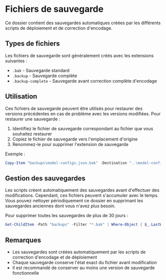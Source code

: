 # Fichiers de sauvegarde

Ce dossier contient des sauvegardes automatiques créées par les différents scripts de déploiement et de correction d'encodage.

## Types de fichiers

Les fichiers de sauvegarde sont généralement créés avec les extensions suivantes :
- `.bak` - Sauvegarde standard
- `.backup` - Sauvegarde complète
- `.backup-complete` - Sauvegarde avant correction complète d'encodage

## Utilisation

Ces fichiers de sauvegarde peuvent être utilisés pour restaurer des versions précédentes en cas de problème avec les versions modifiées. Pour restaurer une sauvegarde :

1. Identifiez le fichier de sauvegarde correspondant au fichier que vous souhaitez restaurer
2. Copiez le fichier de sauvegarde vers l'emplacement d'origine
3. Renommez-le pour supprimer l'extension de sauvegarde

Exemple :
```powershell
Copy-Item "backups\model-configs.json.bak" -Destination "..\model-configs.json" -Force
```

## Gestion des sauvegardes

Les scripts créent automatiquement des sauvegardes avant d'effectuer des modifications. Cependant, ces fichiers peuvent s'accumuler avec le temps. Vous pouvez nettoyer périodiquement ce dossier en supprimant les sauvegardes anciennes dont vous n'avez plus besoin.

Pour supprimer toutes les sauvegardes de plus de 30 jours :
```powershell
Get-ChildItem -Path "backups" -Filter "*.bak" | Where-Object { $_.LastWriteTime -lt (Get-Date).AddDays(-30) } | Remove-Item -Force
```

## Remarques

- Les sauvegardes sont créées automatiquement par les scripts de correction d'encodage et de déploiement
- Chaque sauvegarde conserve l'état exact du fichier avant modification
- Il est recommandé de conserver au moins une version de sauvegarde fonctionnelle